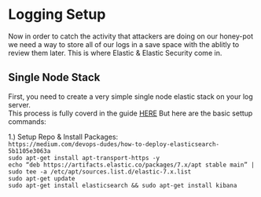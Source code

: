 # Logging Setup

Now in order to catch the activity that attackers are doing on our honey-pot we need a way to store all of our logs in a save space with the ablitly to review them later. This is where Elastic & Elastic Security come in.

## Single Node Stack
First, you need to create a very simple single node elastic stack on your log server.   
This process is fully coverd in the guide [HERE](https://medium.com/devops-dudes/how-to-deploy-elasticsearch-5b1105e3063a) But here are the basic settup commands:

1.) Setup Repo & Install Packages:  
`https://medium.com/devops-dudes/how-to-deploy-elasticsearch-5b1105e3063a`  
`sudo apt-get install apt-transport-https -y`  
`echo “deb https://artifacts.elastic.co/packages/7.x/apt stable main” | sudo tee -a /etc/apt/sources.list.d/elastic-7.x.list`  
`sudo apt-get update`  
`sudo apt-get install elasticsearch && sudo apt-get install kibana`  
